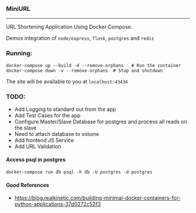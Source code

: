 ### MiniURL

----

URL Shortening Application Using Docker Compose.

Demos integration of `node/express`, `flask`, `postgres` and `redis` 

### Running:
```
docker-compose up --build -d --remove-orphans   # Run the container
docker-compose down -v --remove-orphans  # Stop and shutdown
``` 

The site will be available to you at `localhost:43434`


### TODO:
 - Add Logging to standard out from the app
 - Add Test Cases for the app
 - Configure Master/Slave Database for postgres and process all reads on the slave 
 - Need to attach database to volume
 - Add frontend JS Service
 - Add URL Validation 
 
#### Access psql in postgres
`docker-compose run db psql -h db -U postgres -d postgres`


#### Good References 
 - https://blog.realkinetic.com/building-minimal-docker-containers-for-python-applications-37d0272c52f3
